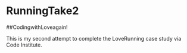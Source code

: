 # RunningTake2
##CodingwithLoveagain!

This is my second attempt to complete the LoveRunning case study via Code Institute.
